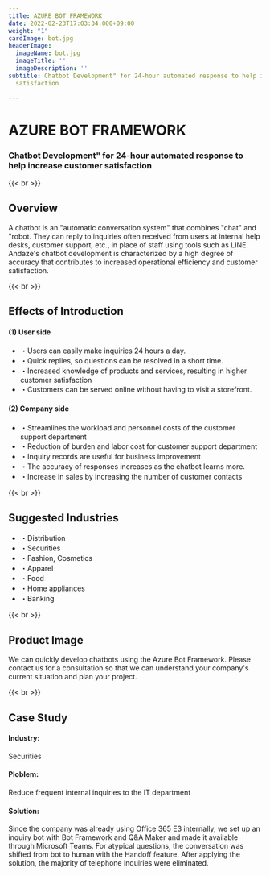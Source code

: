```yaml
---
title: AZURE BOT FRAMEWORK
date: 2022-02-23T17:03:34.000+09:00
weight: "1"
cardImage: bot.jpg
headerImage:
  imageName: bot.jpg
  imageTitle: ''
  imageDescription: ''
subtitle: Chatbot Development" for 24-hour automated response to help increase customer
  satisfaction

---
```

# AZURE BOT FRAMEWORK

### Chatbot Development" for 24-hour automated response to help increase customer satisfaction

{{< br >}}

## Overview

A chatbot is an "automatic conversation system" that combines "chat" and "robot. They can reply to inquiries often received from users at internal help desks, customer support, etc., in place of staff using tools such as LINE. Andaze's chatbot development is characterized by a high degree of accuracy that contributes to increased operational efficiency and customer satisfaction.

{{< br >}}

## Effects of Introduction

#### (1) User side

* ・Users can easily make inquiries 24 hours a day.
* ・Quick replies, so questions can be resolved in a short time.
* ・Increased knowledge of products and services, resulting in higher customer satisfaction
* ・Customers can be served online without having to visit a storefront.

#### (2) Company side

* ・Streamlines the workload and personnel costs of the customer support department
* ・Reduction of burden and labor cost for customer support department
* ・Inquiry records are useful for business improvement
* ・The accuracy of responses increases as the chatbot learns more.
* ・Increase in sales by increasing the number of customer contacts

{{< br >}}

## Suggested Industries

* ・Distribution
* ・Securities
* ・Fashion, Cosmetics
* ・Apparel
* ・Food
* ・Home appliances
* ・Banking

{{< br >}}

## Product Image

We can quickly develop chatbots using the Azure Bot Framework. Please contact us for a consultation so that we can understand your company's current situation and plan your project.

{{< br >}}

## Case Study

#### **Industry**: 

Securities

#### **Ploblem**: 

Reduce frequent internal inquiries to the IT department

#### **Solution**: 

Since the company was already using Office 365 E3 internally, we set up an inquiry bot with Bot Framework and Q&A Maker and made it available through Microsoft Teams. For atypical questions, the conversation was shifted from bot to human with the Handoff feature. After applying the solution, the majority of telephone inquiries were eliminated.